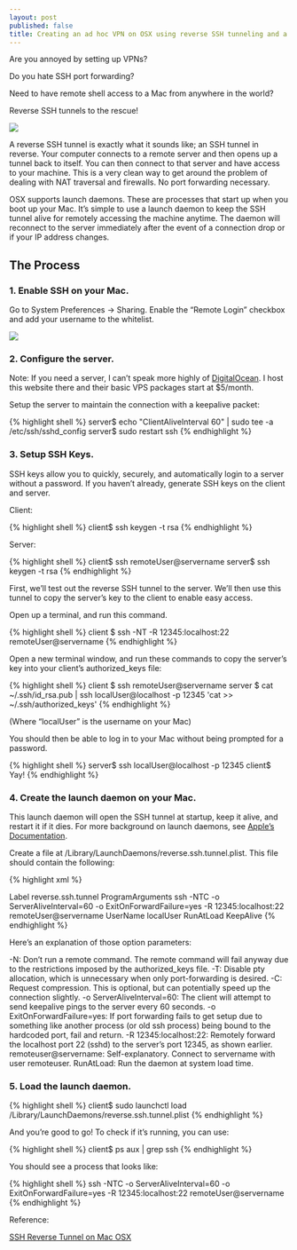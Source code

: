 ```yaml
---
layout: post
published: false
title: Creating an ad hoc VPN on OSX using reverse SSH tunneling and a launch daemon
---
```

Are you annoyed by setting up VPNs?

Do you hate SSH port forwarding?

Need to have remote shell access to a Mac from anywhere in the world?

Reverse SSH tunnels to the rescue!


![]({{site.cdn_path}}/2014/10/19/reverse-ssh-tunnel1.png)


A reverse SSH tunnel is exactly what it sounds like; an SSH tunnel in reverse. Your computer connects to a remote server and then opens up a tunnel back to itself. You can then connect to that server and have access to your machine. This is a very clean way to get around the problem of dealing with NAT traversal and firewalls. No port forwarding necessary.

OSX supports launch daemons. These are processes that start up when you boot up your Mac. It’s simple to use a launch daemon to keep the SSH tunnel alive for remotely accessing the machine anytime. The daemon will reconnect to the server immediately after the event of a connection drop or if your IP address changes.

## The Process

### 1\. Enable SSH on your Mac.

Go to System Preferences -> Sharing. Enable the “Remote Login” checkbox and add your username to the whitelist.

![]({{site.cdn_path}}/2014/10/19/Screenshot-2014-10-19-11.14.49.png)

### 2\. Configure the server.

Note: If you need a server, I can’t speak more highly of [DigitalOcean](https://www.digitalocean.com/). I host this website there and their basic VPS packages start at $5/month.

Setup the server to maintain the connection with a keepalive packet:

{% highlight shell %}
server$ echo "ClientAliveInterval 60" | sudo tee -a /etc/ssh/sshd_config
server$ sudo restart ssh
{% endhighlight %}

### 3\. Setup SSH Keys.

SSH keys allow you to quickly, securely, and automatically login to a server without a password. If you haven’t already, generate SSH keys on the client and server.

Client:

{% highlight shell %}
client$ ssh keygen -t rsa
{% endhighlight %}

Server:

{% highlight shell %}
client$ ssh remoteUser@servername
server$ ssh keygen -t rsa
{% endhighlight %}

First, we’ll test out the reverse SSH tunnel to the server. We’ll then use this tunnel to copy the server’s key to the client to enable easy access.

Open up a terminal, and run this command.

{% highlight shell %}
client $ ssh -NT -R 12345:localhost:22 remoteUser@servername
{% endhighlight %}

Open a new terminal window, and run these commands to copy the server’s key into your client’s authorized_keys file:

{% highlight shell %}
client $ ssh remoteUser@servername
server $ cat ~/.ssh/id_rsa.pub | ssh localUser@localhost -p 12345 'cat >> ~/.ssh/authorized_keys'
{% endhighlight %}

(Where “localUser” is the username on your Mac)

You should then be able to log in to your Mac without being prompted for a password.

{% highlight shell %}
server$ ssh localUser@localhost -p 12345
client$ Yay!
{% endhighlight %}

### 4\.  Create the launch daemon on your Mac.

This launch daemon will open the SSH tunnel at startup, keep it alive, and restart it if it dies. For more background on launch daemons, see [Apple’s Documentation](https://developer.apple.com/library/mac/documentation/MacOSX/Conceptual/BPSystemStartup/Chapters/CreatingLaunchdJobs.html).

Create a file at /Library/LaunchDaemons/reverse.ssh.tunnel.plist. This file should contain the following:

{% highlight xml %}
<?xml version="1.0" encoding="UTF-8"?>
<!DOCTYPE plist PUBLIC "-//Apple Computer//DTD PLIST 1.0//EN" "http://www.apple.com/DTDs/PropertyList-1.0.dtd">
<plist version="1.0">
   <dict>
   <key>Label</key>
   <string>reverse.ssh.tunnel</string>
   <key>ProgramArguments</key>
   <array>
          <string>ssh</string>
          <string>-NTC</string>
          <string>-o ServerAliveInterval=60</string>
          <string>-o ExitOnForwardFailure=yes</string>
          <string>-R 12345:localhost:22</string>
          <string>remoteUser@servername</string>
   </array>
   <key>UserName</key>
   <string>localUser</string>
   <key>RunAtLoad</key>
   <true/>
   <key>KeepAlive</key>
   <true/>
</dict>
</plist>
{% endhighlight %}

Here’s an explanation of those option parameters:

-N: Don’t run a remote command. The remote command will fail anyway due to the restrictions imposed by the authorized_keys file.
-T: Disable pty allocation, which is unnecessary when only port-forwarding is desired.
-C: Request compression. This is optional, but can potentially speed up the connection slightly.
-o ServerAliveInterval=60: The client will attempt to send keepalive pings to the server every 60 seconds.
-o ExitOnForwardFailure=yes: If port forwarding fails to get setup due to something like another process (or old ssh process) being bound to the hardcoded port, fail and return.
-R 12345:localhost:22: Remotely forward the localhost port 22 (sshd) to the server’s port 12345, as shown earlier.
remoteuser@servername: Self-explanatory. Connect to servername with user remoteuser.
RunAtLoad: Run the daemon at system load time.

### 5\. Load the launch daemon.

{% highlight shell %}
client$ sudo launchctl load /Library/LaunchDaemons/reverse.ssh.tunnel.plist
{% endhighlight %}

And you’re good to go! To check if it’s running, you can use:

{% highlight shell %}
client$ ps aux | grep ssh
{% endhighlight %}

You should see a process that looks like:

{% highlight shell %}
ssh -NTC -o ServerAliveInterval=60 -o ExitOnForwardFailure=yes -R 12345:localhost:22 remoteUser@servername
{% endhighlight %}

Reference:

[SSH Reverse Tunnel on Mac OSX](http://blog.kylemanna.com/osx/2013/06/20/ssh-reverse-tunnel-on-mac-os-x/)